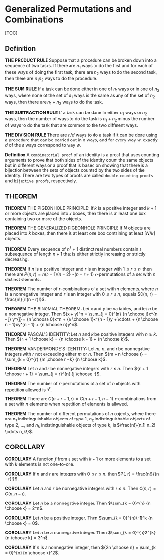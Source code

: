# Generalized Permutations and Combinations

[TOC]



## Definition

**THE PRODUCT RULE** Suppose that a procedure can be broken down into a sequence of two tasks. If there are $n_1$ ways to do the first and for each of these ways of doing the first task, there are $n_2$ ways to do the second task, then there are $n_1 n_2$ ways to do the procedure.

**THE SUM RULE** If a task can be done either in one of $n_1$ ways or in one of $n_2$ ways, where none of the set of $n_1$ ways is the same as any of the set of $n_2$ ways, then there are $n_1 + n_2$ ways to do the task.

**THE SUBTRACTION RULE** If a task can be done in either $n_1$ ways or $n_2$ ways, then the number of ways to do the task is $n_1 + n_2$ minus the number of ways to do the task that are common to the two different ways.

**THE DIVISION RULE** There are $n/d$ ways to do a task if it can be done using a procedure that can be carried out in $n$ ways, and for every way $w$, exactly $d$ of the $n$ ways correspond to way $w$.

**Definition** A `combinatorial proof` of an identity is a proof that uses counting arguments to prove that both sides of the identity count the same objects but in different ways or a proof that is based on showing that there is a bijection between the sets of objects counted by the two sides of the identity. There are two types of proofs are called `double-counting proofs` and `bijective proofs`, respectively.



## THEOREM

**THEOREM** THE PIGEONHOLE PRINCIPLE: If $k$ is a positive integer and $k + 1$ or more objects are placed into $k$ boxes, then there is at least one box containing two or more of the objects.

**THEOREM** THE GENERALIZED PIGEONHOLE PRINCIPLE If $N$ objects are placed into $k$ boxes, then there is at least one box containing at least $\lceil N/k \rceil$ objects.

**THEOREM** Every sequence of $n^2 + 1$ distinct real numbers contain a subsequence of length $n + 1$ that is either strictly increasing or strictly decreasing.

**THEOREM** If $n$ is a positive integer and $r$ is an integer with $1 \leq r \leq n$, then there are $P(n, r) = n(n - 1)(n - 2) \cdots (n - r + 1)$  `r`-permutations of a set with $n$ distinct elements.

**THEOREM** The number of $r$-combinations of a set with $n$ elements, where $n$ is a nonnegative integer and $r$ is an integer with $0 \leq r \leq n$, equals $C(n, r) = \frac{n!}{r!(n - r)!}$.

**THEOREM** THE BINOMIAL THEOREM: Let $x$ and $y$ be variables, and let $n$ be a nonnegative integer. Then $(x + y)^n = \sum_{j = 0}^{n} {n \choose j}x^{n - j} y^{j} = {n \choose 0}x^n + {n \choose 1}x^{n - 1}y + \cdots + {n \choose n - 1}xy^{n - 1} + {n \choose n}y^n$.

**THEOREM** PASCAL'S IDENTITY: Let $n$ and $k$ be positive integers with $n \geq k$. Then ${n + 1 \choose k} = {n \choose k - 1} + {n \choose k}$.

**THEOREM** VANDERMONDE'S IDENTITY: Let $m$, $n$, and $r$ be nonnegative integers with $r$ not exceeding either $m$ or $n$. Then ${m + n \choose r} = \sum_{k = 0}^{r} {m \choose r - k} {n \choose k}$.

**THEOREM** Let $n$ and $r$ be nonnegative integers with $r \leq n$. Then ${n + 1 \choose r + 1} = \sum_{j = r}^{n} {j \choose r}$.

**THEOREM** The number of $r$-permutations of a set of $n$ objects with repetition allowed is $n^r$.

**THEOREM** There are $C(n + r - 1, r) = C(n + r - 1, n - 1)$ `r`-combinations from a set with $n$ elements when repetition of elements is allowed.

**THEOREM** The number of different permutations of $n$ objects, where there are $n_1$ indistinguishable objects of type 1, $n_2$ indistinguishable objects of type 2, ..., and $n_k$ indistinguishable objects of type $k$, is $\frac{n!}{n_1! n_2! \cdots n_k!}$.



## COROLLARY

**COROLLARY** A function $f$ from a set with $k + 1$ or more elements to a set with $k$ elements is not one-to-one.

**COROLLARY** If $n$ and $r$ are integers with $0 \leq r \leq n$, then $P(, r) = \frac{n!}{(n - r)!}$.

**COROLLARY** Let $n$ and $r$ be nonnegative integers with $r \leq n$. Then $C(n, r) = C(n, n - r)$.

**COROLLARY** Let $n$ be a nonnegative integer. Then $\sum_{k = 0}^{n} {n \choose k} = 2^n$.

**COROLLARY** Let $n$ be a positive integer. Then $\sum_{k = 0}^{n}(-1)^k {n \choose k} = 0$.

**COROLLARY** Let $n$ be a nonnegative integer. Then $\sum_{k = 0}^{n}2^{k} {n \choose k} = 3^n$.

**COROLLARY** If $n$ is a nonnegative integer, then ${2n \choose n} = \sum_{k = 0}^{n} {n \choose k}^2$.